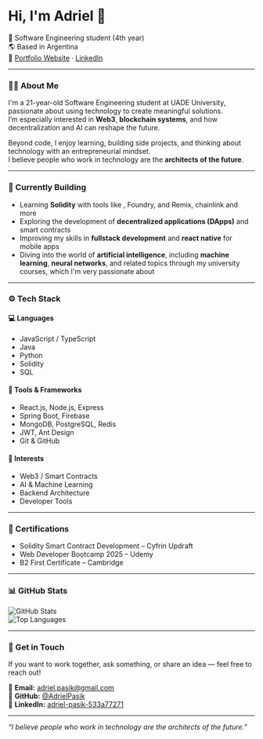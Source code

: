# Hi, I'm Adriel 👋

🧠 Software Engineering student (4th year)  
🌎 Based in Argentina  
🔗 [Portfolio Website](https://adrielpasik.github.io/Portafolio/) · [LinkedIn](https://linkedin.com/in/adriel-pasik-533a77271)

---

### 🧑‍💻 About Me

I'm a 21-year-old Software Engineering student at UADE University, passionate about using technology to create meaningful solutions.  
I’m especially interested in **Web3**, **blockchain systems**, and how decentralization and AI can reshape the future.  

Beyond code, I enjoy learning, building side projects, and thinking about technology with an entrepreneurial mindset.  
I believe people who work in technology are the **architects of the future**.

---

### 🔭 Currently Building

- Learning **Solidity** with tools like , Foundry, and Remix, chainlink and more
- Exploring the development of **decentralized applications (DApps)** and smart contracts  
- Improving my skills in **fullstack development** and **react native** for mobile apps  
- Diving into the world of **artificial intelligence**, including **machine learning**, **neural networks**, and related topics through my university courses, which I'm very passionate about  

---

### ⚙️ Tech Stack

#### 💻 Languages
- JavaScript / TypeScript
- Java
- Python
- Solidity
- SQL

#### 🧰 Tools & Frameworks
- React.js, Node.js, Express
- Spring Boot, Firebase
- MongoDB, PostgreSQL, Redis
- JWT, Ant Design
- Git & GitHub

#### 📡 Interests
- Web3 / Smart Contracts  
- AI & Machine Learning  
- Backend Architecture  
- Developer Tools

---

### 🌱 Certifications
- Solidity Smart Contract Development – Cyfrin Updraft  
- Web Developer Bootcamp 2025 – Udemy  
- B2 First Certificate – Cambridge

---

### 📊 GitHub Stats

![GitHub Stats](https://github-readme-stats.vercel.app/api?username=AdrielPasik&show_icons=true&theme=radical)  
![Top Languages](https://github-readme-stats.vercel.app/api/top-langs/?username=AdrielPasik&layout=compact&theme=radical)

---

### 🤝 Get in Touch

If you want to work together, ask something, or share an idea — feel free to reach out!

📩 **Email:** adriel.pasik@gmail.com  
🐙 **GitHub:** [@AdrielPasik](https://github.com/AdrielPasik)  
💼 **LinkedIn:** [adriel-pasik-533a77271](https://linkedin.com/in/adriel-pasik-533a77271)

---

_“I believe people who work in technology are the architects of the future.”_
